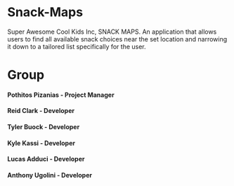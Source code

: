 # Snack-Maps
Super Awesome Cool Kids Inc, SNACK MAPS. An application that allows users to find all available snack choices near the set location and narrowing it down to a tailored list specifically for the user.

# Group
#### Pothitos Pizanias - Project Manager
#### Reid Clark - Developer
#### Tyler Buock - Developer
#### Kyle Kassi - Developer
#### Lucas Adduci - Developer
#### Anthony Ugolini - Developer
